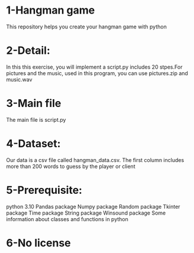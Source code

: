 # 1-Hangman game
This repository helps you create your hangman game with python
# 2-Detail:
In this this exercise, you will implement a script.py includes 20 stpes.For pictures and the music, used in this program,  you can use pictures.zip and music.wav
# 3-Main file
The main file is script.py

# 4-Dataset:
Our data is a csv file called hangman_data.csv. The first column includes more than 200 words to guess by the player or client

# 5-Prerequisite:
python 3.10
Pandas package
Numpy package
Random package
Tkinter package
Time package
String package
Winsound package
Some information about classes and functions in python
# 6-No license
